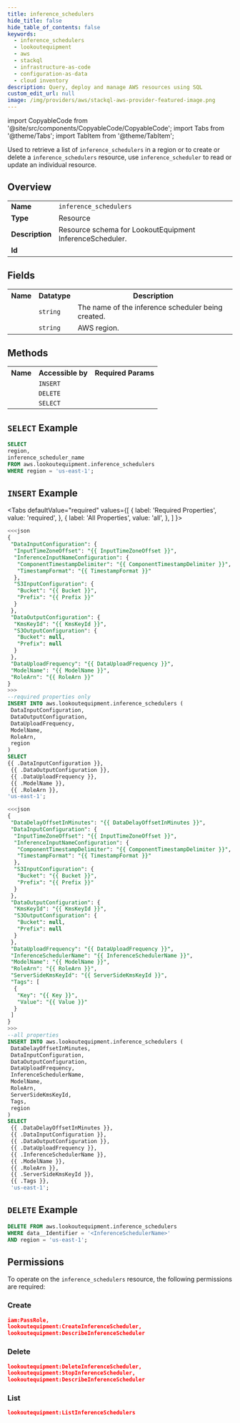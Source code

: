 ```yaml
---
title: inference_schedulers
hide_title: false
hide_table_of_contents: false
keywords:
  - inference_schedulers
  - lookoutequipment
  - aws
  - stackql
  - infrastructure-as-code
  - configuration-as-data
  - cloud inventory
description: Query, deploy and manage AWS resources using SQL
custom_edit_url: null
image: /img/providers/aws/stackql-aws-provider-featured-image.png
---
```


import CopyableCode from '@site/src/components/CopyableCode/CopyableCode';
import Tabs from '@theme/Tabs';
import TabItem from '@theme/TabItem';


Used to retrieve a list of <code>inference_schedulers</code> in a region or to create or delete a <code>inference_schedulers</code> resource, use <code>inference_scheduler</code> to read or update an individual resource.

## Overview
<table><tbody>
<tr><td><b>Name</b></td><td><code>inference_schedulers</code></td></tr>
<tr><td><b>Type</b></td><td>Resource</td></tr>
<tr><td><b>Description</b></td><td>Resource schema for LookoutEquipment InferenceScheduler.</td></tr>
<tr><td><b>Id</b></td><td><CopyableCode code="aws.lookoutequipment.inference_schedulers" /></td></tr>
</tbody></table>

## Fields
<table><tbody>
<tr><th>Name</th><th>Datatype</th><th>Description</th></tr>
<tr><td><CopyableCode code="inference_scheduler_name" /></td><td><code>string</code></td><td>The name of the inference scheduler being created.</td></tr>
<tr><td><CopyableCode code="region" /></td><td><code>string</code></td><td>AWS region.</td></tr>

</tbody></table>

## Methods

<table><tbody>
  <tr>
    <th>Name</th>
    <th>Accessible by</th>
    <th>Required Params</th>
  </tr>
  <tr>
    <td><CopyableCode code="create_resource" /></td>
    <td><code>INSERT</code></td>
    <td><CopyableCode code="data__DesiredState, region" /></td>
  </tr>
  <tr>
    <td><CopyableCode code="delete_resource" /></td>
    <td><code>DELETE</code></td>
    <td><CopyableCode code="data__Identifier, region" /></td>
  </tr>
  <tr>
    <td><CopyableCode code="list_resource" /></td>
    <td><code>SELECT</code></td>
    <td><CopyableCode code="region" /></td>
  </tr>
</tbody></table>

## `SELECT` Example
```sql
SELECT
region,
inference_scheduler_name
FROM aws.lookoutequipment.inference_schedulers
WHERE region = 'us-east-1';
```

## `INSERT` Example

<Tabs
    defaultValue="required"
    values={[
      { label: 'Required Properties', value: 'required', },
      { label: 'All Properties', value: 'all', },
    ]
}>
<TabItem value="required">

```sql
<<<json
{
 "DataInputConfiguration": {
  "InputTimeZoneOffset": "{{ InputTimeZoneOffset }}",
  "InferenceInputNameConfiguration": {
   "ComponentTimestampDelimiter": "{{ ComponentTimestampDelimiter }}",
   "TimestampFormat": "{{ TimestampFormat }}"
  },
  "S3InputConfiguration": {
   "Bucket": "{{ Bucket }}",
   "Prefix": "{{ Prefix }}"
  }
 },
 "DataOutputConfiguration": {
  "KmsKeyId": "{{ KmsKeyId }}",
  "S3OutputConfiguration": {
   "Bucket": null,
   "Prefix": null
  }
 },
 "DataUploadFrequency": "{{ DataUploadFrequency }}",
 "ModelName": "{{ ModelName }}",
 "RoleArn": "{{ RoleArn }}"
}
>>>
--required properties only
INSERT INTO aws.lookoutequipment.inference_schedulers (
 DataInputConfiguration,
 DataOutputConfiguration,
 DataUploadFrequency,
 ModelName,
 RoleArn,
 region
)
SELECT 
{{ .DataInputConfiguration }},
 {{ .DataOutputConfiguration }},
 {{ .DataUploadFrequency }},
 {{ .ModelName }},
 {{ .RoleArn }},
'us-east-1';
```
</TabItem>
<TabItem value="all">

```sql
<<<json
{
 "DataDelayOffsetInMinutes": "{{ DataDelayOffsetInMinutes }}",
 "DataInputConfiguration": {
  "InputTimeZoneOffset": "{{ InputTimeZoneOffset }}",
  "InferenceInputNameConfiguration": {
   "ComponentTimestampDelimiter": "{{ ComponentTimestampDelimiter }}",
   "TimestampFormat": "{{ TimestampFormat }}"
  },
  "S3InputConfiguration": {
   "Bucket": "{{ Bucket }}",
   "Prefix": "{{ Prefix }}"
  }
 },
 "DataOutputConfiguration": {
  "KmsKeyId": "{{ KmsKeyId }}",
  "S3OutputConfiguration": {
   "Bucket": null,
   "Prefix": null
  }
 },
 "DataUploadFrequency": "{{ DataUploadFrequency }}",
 "InferenceSchedulerName": "{{ InferenceSchedulerName }}",
 "ModelName": "{{ ModelName }}",
 "RoleArn": "{{ RoleArn }}",
 "ServerSideKmsKeyId": "{{ ServerSideKmsKeyId }}",
 "Tags": [
  {
   "Key": "{{ Key }}",
   "Value": "{{ Value }}"
  }
 ]
}
>>>
--all properties
INSERT INTO aws.lookoutequipment.inference_schedulers (
 DataDelayOffsetInMinutes,
 DataInputConfiguration,
 DataOutputConfiguration,
 DataUploadFrequency,
 InferenceSchedulerName,
 ModelName,
 RoleArn,
 ServerSideKmsKeyId,
 Tags,
 region
)
SELECT 
 {{ .DataDelayOffsetInMinutes }},
 {{ .DataInputConfiguration }},
 {{ .DataOutputConfiguration }},
 {{ .DataUploadFrequency }},
 {{ .InferenceSchedulerName }},
 {{ .ModelName }},
 {{ .RoleArn }},
 {{ .ServerSideKmsKeyId }},
 {{ .Tags }},
 'us-east-1';
```
</TabItem>
</Tabs>

## `DELETE` Example

```sql
DELETE FROM aws.lookoutequipment.inference_schedulers
WHERE data__Identifier = '<InferenceSchedulerName>'
AND region = 'us-east-1';
```

## Permissions

To operate on the <code>inference_schedulers</code> resource, the following permissions are required:

### Create
```json
iam:PassRole,
lookoutequipment:CreateInferenceScheduler,
lookoutequipment:DescribeInferenceScheduler
```

### Delete
```json
lookoutequipment:DeleteInferenceScheduler,
lookoutequipment:StopInferenceScheduler,
lookoutequipment:DescribeInferenceScheduler
```

### List
```json
lookoutequipment:ListInferenceSchedulers
```

